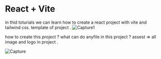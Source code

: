 # React + Vite
 in thid toturials we can learn how to create a react project with vite and tailwind css.
 template of project .
 ![Capture1](https://github.com/user-attachments/assets/1968a1c4-5e06-4743-98e5-1e559c9cd9be)



how to create this project ?
what can do anyfile in this project ?
assest => all image and logo in project .

![Capture](https://github.com/user-attachments/assets/becada85-b512-482d-acc1-30fbe3a01548)


